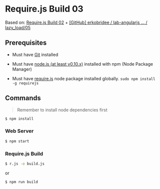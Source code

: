 # Require.js Build 03

Based on: [Require.js Build 02](../02) + [[GitHub] erkobridee / lab-angularjs ... / lazy_load/05](https://github.com/erkobridee/lab-angularjs/tree/master/src/lab/lazy_load/05)


## Prerequisites

* Must have [Git](http://git-scm.com/) installed

* Must have [node.js (at least v0.10.x)](http://nodejs.org/) installed with npm (Node Package Manager)

* Must have [require.js](http://requirejs.org/) node package installed globally. `sudo npm install -g requirejs`


## Commands

> Remember to install node dependencies first

```bash
$ npm install
```

### Web Server

```bash
$ npm start
```

### Require.js Build

```bash
$ r.js -o build.js
```

or 

```bash
$ npm run build
```
